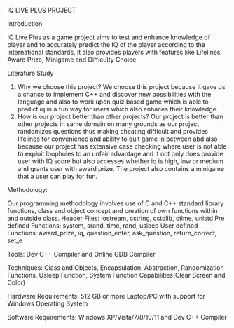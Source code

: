 IQ LIVE PLUS PROJECT

Introduction

IQ Live Plus as a game project aims to test and enhance knowledge of player and to accurately predict the IQ of the player according to the international standards, it also provides players with features like Lifelines, Award Prize, Minigame and Difficulty Choice.

Literature Study
1.	Why we choose this project?
We choose this project because it gave us a chance to implement C++ and   discover new possibilities with the language and also to work upon quiz based game which is able to predict iq in a fun way for users which also enhaces their knowledge.
2.	How is our project better than other projects?
Our project is better than other projects in same domain on many grounds as our project randomizes questions thus making cheating difficult and provides lifelines for convenience and ability to quit game in between abd also because our project has extensive case checking where user is not able to exploit loopholes to an unfair advantage and it not only does provide user with IQ score but also accesses whether iq is high, low or medium and grants user with award prize. The project also contains a minigame that a user can play for fun.

Methodology:

Our programming methodology involves use of C and C++ standard library functions, class and object concept and creation of own functions within and outside class.
Header Files: iostream, cstring, cstdlib, ctime, unistd
Pre defined Functions: system, srand, time, rand, usleep
User defined Functions: award_prize, iq, question_enter, ask_question, return_correct, set_e



Tools: Dev C++ Compiler and Online GDB Compiler

Techniques: Class and Objects, Encapsulation, Abstraction, Randomization Functions, Usleep Function, System Function Capabilities(Clear Screen and Color)


Hardware Requirements: 512 GB or more Laptop/PC with support for Windows Operating System

Software Requirements: Windows XP/Vista/7/8/10/11 and Dev C++ Compiler
